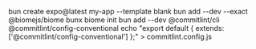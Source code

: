 bun create expo@latest my-app --template blank
bun add --dev --exact @biomejs/biome
bunx biome init
bun add --dev @commitlint/cli @commitlint/config-conventional
echo "export default { extends: ['@commitlint/config-conventional'] };" > commitlint.config.js

